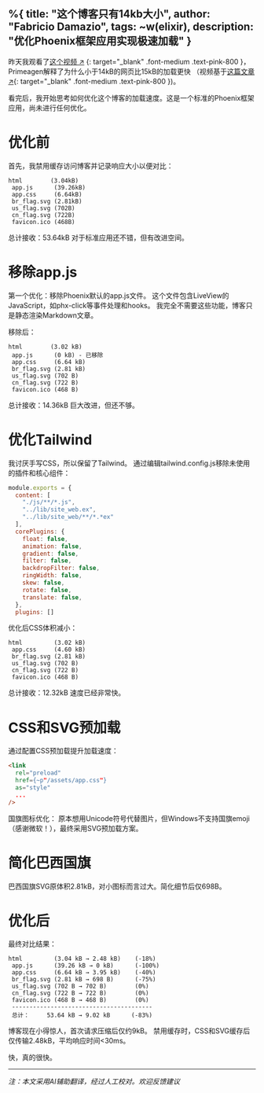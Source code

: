 %{
title: "这个博客只有14kb大小",
author: "Fabricio Damazio",
tags: ~w(elixir),
description: "优化Phoenix框架应用实现极速加载"
}
---
昨天我观看了[这个视频 ↗](https://www.youtube.com/watch?v=ciNXbR5wvhU)
{: target="_blank" .font-medium .text-pink-800 }，Primeagen解释了为什么小于14kB的网页比15kB的加载更快
（视频基于[这篇文章 ↗](https://endtimes.dev/why-your-website-should-be-under-14kb-in-size/){: target="_blank" .font-medium .text-pink-800 })。

看完后，我开始思考如何优化这个博客的加载速度。这是一个标准的Phoenix框架应用，尚未进行任何优化。

# 优化前

首先，我禁用缓存访问博客并记录响应大小以便对比：

    html        (3.04kB)
     app.js      (39.26kB)
     app.css     (6.64kB)
     br_flag.svg (2.81kB)
     us_flag.svg (702B)
     cn_flag.svg (722B)
     favicon.ico (468B)

总计接收：53.64kB
对于标准应用还不错，但有改进空间。

# 移除app.js

第一个优化：移除Phoenix默认的app.js文件。
这个文件包含LiveView的JavaScript，如phx-click等事件处理和hooks。
我完全不需要这些功能，博客只是静态渲染Markdown文章。

移除后：

    html        (3.02 kB)
     app.js      (0 kB) - 已移除
     app.css     (6.64 kB)
     br_flag.svg (2.81 kB)
     us_flag.svg (702 B)
     cn_flag.svg (722 B)
     favicon.ico (468 B)

总计接收：14.36kB
巨大改进，但还不够。

# 优化Tailwind

我讨厌手写CSS，所以保留了Tailwind。
通过编辑tailwind.config.js移除未使用的插件和核心组件：

```js
module.exports = {
  content: [
    "./js/**/*.js",
    "../lib/site_web.ex",
    "../lib/site_web/**/*.*ex"
  ],
  corePlugins: {
    float: false,
    animation: false,
    gradient: false,
    filter: false,
    backdropFilter: false,
    ringWidth: false,
    skew: false,
    rotate: false,
    translate: false,
  },
  plugins: []
```

优化后CSS体积减小：

    html         (3.02 kB)
     app.css     (4.60 kB)
     br_flag.svg (2.81 kB)
     us_flag.svg (702 B)
     cn_flag.svg (722 B)
     favicon.ico (468 B)

总计接收：12.32kB
速度已经非常快。

# CSS和SVG预加载

通过配置CSS预加载提升加载速度：

```html
<link
  rel="preload"
  href={~p"/assets/app.css"}
  as="style"
  ...
/>
```

国旗图标优化：
原本想用Unicode符号代替图片，但Windows不支持国旗emoji（感谢微软！），最终采用SVG预加载方案。

# 简化巴西国旗

巴西国旗SVG原体积2.81kB，对小图标而言过大。简化细节后仅698B。

# 优化后

最终对比结果：

    html         (3.04 kB → 2.48 kB)    (-18%)
     app.js      (39.26 kB → 0 kB)      (-100%)
     app.css     (6.64 kB → 3.95 kB)    (-40%)
     br_flag.svg (2.81 kB → 698 B)      (-75%)
     us_flag.svg (702 B → 702 B)        (0%)
     cn_flag.svg (722 B → 722 B)        (0%)
     favicon.ico (468 B → 468 B)        (0%)
     ----------------------------------------
     总计：     53.64 kB → 9.02 kB      (-83%)

博客现在小得惊人，首次请求压缩后仅约9kB。
禁用缓存时，CSS和SVG缓存后仅传输2.48kB，平均响应时间<30ms。

快，真的很快。

---
*注：本文采用AI辅助翻译，经过人工校对。欢迎反馈建议*
